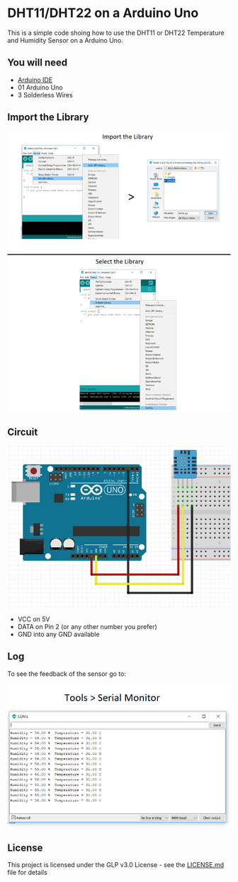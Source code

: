 # DHT11/DHT22 on a Arduino Uno

This is a simple code shoing how to use the DHT11 or DHT22 Temperature and Humidity Sensor on a Arduino Uno.

## You will need

* [Arduino IDE](https://www.arduino.cc/en/main/software) 
* 01 Arduino Uno
* 3 Solderless Wires

## Import the Library

![Alt text](images/library.png?raw=true)

## Circuit

![Alt text](images/circuit.png?raw=true)
* VCC on 5V
* DATA on Pin 2 (or any other number you prefer)
* GND into any GND available

## Log

To see the feedback of the sensor go to:

![Alt text](images/serial-monitor.png?raw=true)

## License

This project is licensed under the GLP v3.0 License - see the [LICENSE.md](LICENSE.md) file for details